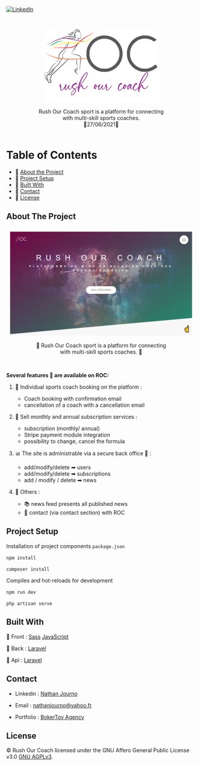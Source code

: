[![LinkedIn][linkedin-shield]][linkedin-url]

<br />
<p align="center">
  <a href="https://github.com/github_username/repo">
    <img src="public/img/rocReadMe.png" alt="Logo" width="300">
  </a>
</p>
<p align="center">
Rush Our Coach sport is a platform for connecting <br>
with multi-skill sports coaches.
<br />
    📆27/06/2021📆
    <br />
    <br />
</p>


# Table of Contents


* 📌 [About the Project](#about-the-project)
* 📌 [Project Setup](#project-setup)
* 📌 [Built With](#built-with)
* 📌 [Contact](#contact)
* 📌 [License](#license)

## About The Project


![Product Name Screen Shot][product-screenshot]

<p align="center">
📢 Rush Our Coach sport is a platform for connecting <br>
with multi-skill sports coaches. 🥋</p>

<br>

**Several features 📝 are available on ROC:**

1. 📆 Individual sports coach booking on the platform :
    - Coach booking with confirmation email 
    - cancellation of a coach with a cancellation email


2. 📆 Sell monthly and annual subscription services :
    - subscription (monthly/ annual)
    - Stripe payment module integration
    - possibility to change, cancel the formula
    

3. 📊 The site is administrable via a secure back office 🔐 :
    -  add/modify/delete ➡ users
    -  add/modify/delete ➡ subscriptions
    -  add / modify / delete ➡ news


4. 📌 Others :
    - 📚 news feed presents all published news
    - 📜 contact (via contact section) with ROC
    
## Project Setup


Installation of project components `package.json`
```
npm install
```
```
composer install
```
Compiles and hot-reloads for development

```
npm run dev
```
```
php artisan serve
```

## Built With 


<p>

📌 Front :
    [Sass](https://sass-lang.com/)
    [JavaScript](https://developer.mozilla.org/fr/docs/Web/JavaScript)

📌 Back :
    [Laravel](https://laravel.com/)

📌 Api :
    [Laravel](https://laravel.com/)

</p>

## Contact


- Linkedin : [Nathan Journo][linkedin-url]

- Email : nathanjourno@yahoo.fr

- Portfolio : [BokerTov Agency](https://bokertov-agency.com/)

## License


© Rush Our Coach licensed under the GNU Affero General Public License v3.0 [GNU AGPLv3](https://opensource.org/licenses/agpl-3.0).

[linkedin-shield]: https://img.shields.io/badge/-LinkedIn-black.svg?style=flat-square&logo=linkedin&colorB=555
[linkedin-url]: https://www.linkedin.com/in/nathan-journo-2a351719a/
[product-screenshot]: public/img/Capture-website.PNG
